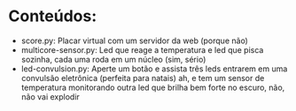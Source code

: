 # Conteúdos:
- score.py: Placar virtual com um servidor da web (porque não)
- multicore-sensor.py: Led que reage a temperatura e led que pisca sozinha, cada uma roda em um núcleo (sim, sério)
- led-convulsion.py: Aperte um botão e assista três leds entrarem em uma convulsão eletrônica (perfeita para natais) ah, e tem um sensor de temperatura monitorando outra led que brilha bem forte no escuro, não, não vai explodir
